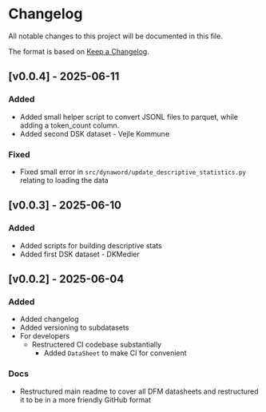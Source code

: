 
# Changelog

All notable changes to this project will be documented in this file.

The format is based on [Keep a Changelog](http://keepachangelog.com/en/1.0.0/).

## [v0.0.4] - 2025-06-11

### Added

- Added small helper script to convert JSONL files to parquet, while adding a token_count column.
- Added second DSK dataset - Vejle Kommune

### Fixed

- Fixed small error in `src/dynaword/update_descriptive_statistics.py` relating to loading the data

## [v0.0.3] - 2025-06-10

### Added

- Added scripts for building descriptive stats
- Added first DSK dataset - DKMedier

## [v0.0.2] - 2025-06-04

### Added

- Added changelog
- Added versioning to subdatasets
- For developers
  - Restructered CI codebase substantially
    - Added `DataSheet` to make CI for convenient


### Docs

- Restructured main readme to cover all DFM datasheets and restructured it to be in a more friendly GitHub format